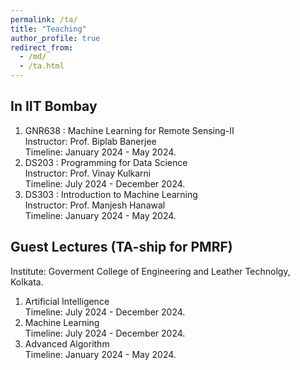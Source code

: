 ```yaml
---
permalink: /ta/
title: "Teaching"
author_profile: true
redirect_from: 
  - /md/
  - /ta.html
---
```


## In IIT Bombay
1. GNR638 : Machine Learning for Remote Sensing-II
   <br> Instructor: Prof. Biplab Banerjee
   <br> Timeline: January 2024 - May 2024.
2. DS203 : Programming for Data Science
   <br> Instructor: Prof. Vinay Kulkarni
   <br> Timeline: July 2024 - December 2024.
3. DS303 : Introduction to Machine Learning
   <br> Instructor: Prof. Manjesh Hanawal
   <br> Timeline: January 2024 - May 2024.

## Guest Lectures (TA-ship for PMRF)
Institute: Goverment College of Engineering and Leather Technolgy, Kolkata.
1. Artificial Intelligence
   <br> Timeline: July 2024 - December 2024.
2. Machine Learning
   <br> Timeline: July 2024 - December 2024.
3. Advanced Algorithm
   <br> Timeline: January 2024 - May 2024.
